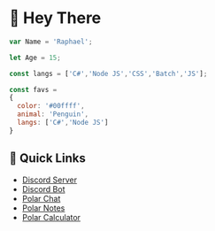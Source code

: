 # 👋 Hey There

```js
var Name = 'Raphael';

let Age = 15;

const langs = ['C#','Node JS','CSS','Batch','JS'];

const favs = 
{
  color: '#00ffff',
  animal: 'Penguin',
  langs: ['C#','Node JS']
}
```

## 🌠 Quick Links

* [Discord Server](https://dsc.gg/polar69)
* [Discord Bot](https://dsc.gg/rumpy)
* [Polar Chat](https://polar-chatty.polar-69.repl.co/)
* [Polar Notes](https://Polar-Notes.polar-69.repl.co)
* [Polar Calculator](https://polar-69.github.io/Calculator/)
